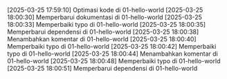 [2025-03-25 17:59:10] Optimasi kode di 01-hello-world
[2025-03-25 18:00:30] Memperbarui dokumentasi di 01-hello-world
[2025-03-25 18:00:33] Memperbaiki typo di 01-hello-world
[2025-03-25 18:00:35] Memperbarui dependensi di 01-hello-world
[2025-03-25 18:00:38] Menambahkan komentar di 01-hello-world
[2025-03-25 18:00:40] Memperbaiki typo di 01-hello-world
[2025-03-25 18:00:42] Memperbaiki typo di 01-hello-world
[2025-03-25 18:00:44] Menambahkan komentar di 01-hello-world
[2025-03-25 18:00:48] Memperbaiki typo di 01-hello-world
[2025-03-25 18:00:51] Memperbarui dependensi di 01-hello-world
